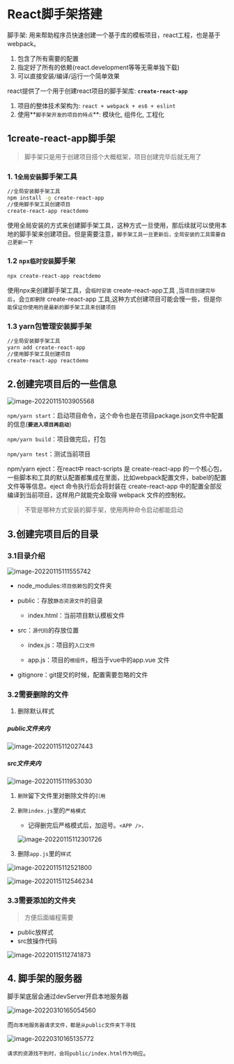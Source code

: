 # React脚手架搭建

脚手架: 用来帮助程序员快速创建一个基于库的模板项目，react工程，也是基于webpack。

1.  包含了所有需要的配置
2. 指定好了所有的依赖(react.development等等无需单独下载)
3. 可以直接安装/编译/运行一个简单效果

react提供了一个用于创建react项目的脚手架库: **`create-react-app `**

1. 项目的整体技术架构为: `react + webpack + es6 + eslint `
2. 使用**`脚手架开发的项目的特点`**: 模块化, 组件化, 工程化

## 1**create-react-app**脚手架

> 脚手架只是用于创建项目搭个大概框架，项目创建完毕后就无用了

### 1. 1`全局安装`脚手架工具

``` bash
//全局安装脚手架工具 
npm install -g create-react-app 
//使用脚手架工具创建项目 
create-react-app reactdemo
```

使用全局安装的方式来创建脚手架工具，这种方式一旦使用，那后续就可以使用本地的脚手架来创建项目。但是需要注意，`脚手架工具一旦更新后，全局安装的工具需要自己更新一下`

### 1.2 `npx临时安装`脚手架

``` bash
npx create-react-app reactdemo
```

使用npx来创建脚手架工具，会`临时安装` create-react-app工具 ,当`项目创建完毕后`，会`立即删除` create-react-app 工具,这种方式创建项目可能会慢一些，但是你`能保证你使用的是最新的脚手架工具来创建项目`

### 1.3 yarn包管理安装脚手架

``` bash
//全局安装脚手架工具 
yarn add create-react-app 
//使用脚手架工具创建项目 
create-react-app reactdemo
```

## 2.创建完项目后的一些信息

![image-20220115103905568](C:\Users\zayn\AppData\Roaming\Typora\typora-user-images\image-20220115103905568.png)

`npm/yarn start`：启动项目命令，这个命令也是在项目package.json文件中配置的信息(**`要进入项目再启动`**)

`npm/yarn build`：项目做完后，打包

`npm/yarn test`：测试当前项目

npm/yarn eject：在react中 react-scripts 是 create-react-app 的一个核心包，一些脚本和工具的默认配置都集成在里面，比如webpack配置文件，babel的配置文件等等信息。eject 命令执行后会将封装在 create-react-app 中的配置全部反编译到当前项目，这样用户就能完全取得 webpack 文件的控制权。

> 不管是哪种方式安装的脚手架，使用两种命令启动都能启动

## 3.创建完项目后的目录

### 3.1目录介绍

![image-20220115111555742](C:\Users\zayn\AppData\Roaming\Typora\typora-user-images\image-20220115111555742.png)

- node_modules:`项目依赖包`的文件夹

- public：存放`静态资源文件`的目录
  - index.html：当前项目默认模板文件

- src：`源代码`的存放位置

  - index.js：项目的`入口文件`

  - app.js：项目的`根组件`，相当于vue中的app.vue 文件

- gitignore：git提交的时候，配置需要忽略的文件

### 3.2需要删除的文件

1. 删除默认样式

##### public文件夹内

![image-20220115112027443](C:\Users\zayn\AppData\Roaming\Typora\typora-user-images\image-20220115112027443.png)

##### src文件夹内

![image-20220115111953030](C:\Users\zayn\AppData\Roaming\Typora\typora-user-images\image-20220115111953030.png)

1. `删除`留下文件里对删除文件的`引用`

2. `删除index.js`里的`严格模式`

   - 记得删完后严格模式后，加逗号。`<APP />，`

   ![image-20220115112301726](C:\Users\zayn\AppData\Roaming\Typora\typora-user-images\image-20220115112301726.png)

3. 删除`app.js`里的`样式`

![image-20220115112521800](C:\Users\zayn\AppData\Roaming\Typora\typora-user-images\image-20220115112521800.png)

![image-20220115112546234](C:\Users\zayn\AppData\Roaming\Typora\typora-user-images\image-20220115112546234.png)

### 3.3需要添加的文件夹

> 方便后面编程需要

- public放样式 
- src放操作代码

![image-20220115112741873](C:\Users\zayn\AppData\Roaming\Typora\typora-user-images\image-20220115112741873.png)



## 4. 脚手架的服务器

脚手架底层会通过devServer开启本地服务器

![image-20220310165054560](C:\Users\zayn\AppData\Roaming\Typora\typora-user-images\image-20220310165054560.png)

而`向本地服务器请求文件，都是从public文件夹下寻找`

![image-20220310165135772](C:\Users\zayn\AppData\Roaming\Typora\typora-user-images\image-20220310165135772.png)

`请求的资源找不到时，会将public/index.html作为响应`。
